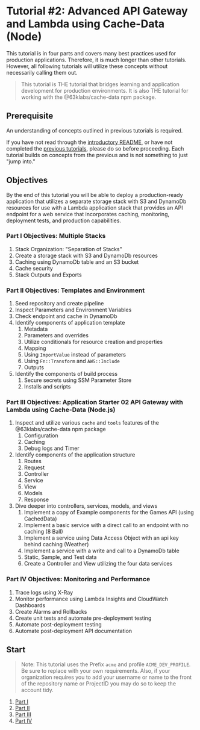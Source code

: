 # Tutorial #2: Advanced API Gateway and Lambda using Cache-Data (Node)

This tutorial is in four parts and covers many best practices used for production applications. Therefore, it is much longer than other tutorials. However, all following tutorials will utilize these concepts without necessarily calling them out.

> This tutorial is THE tutorial that bridges learning and application development for production environments. It is also THE tutorial for working with the @63klabs/cache-data npm package.

## Prerequisite

An understanding of concepts outlined in previous tutorials is required.

If you have not read through the [introductory README](../../README.md), or have not completed the [previous tutorials](../../README.md#tutorials), please do so before proceeding. Each tutorial builds on concepts from the previous and is not something to just "jump into."

## Objectives

By the end of this tutorial you will be able to deploy a production-ready application that utilizes a separate storage stack with S3 and DynamoDb resources for use with a Lambda application stack that provides an API endpoint for a web service that incorporates caching, monitoring, deployment tests, and production capabilities.

### Part I Objectives: Multiple Stacks

1. Stack Organization: "Separation of Stacks"
2. Create a storage stack with S3 and DynamoDb resources
3. Caching using DynamoDb table and an S3 bucket
4. Cache security
5. Stack Outputs and Exports

### Part II Objectives: Templates and Environment

1. Seed repository and create pipeline
2. Inspect Parameters and Environment Variables  
3. Check endpoint and cache in DynamoDb
4. Identify components of application template
   1. Metadata
   2. Parameters and overrides
   3. Utilize conditionals for resource creation and properties
   4. Mapping
   5. Using `ImportValue` instead of parameters
   6. Using `Fn::Transform` and `AWS::Include`
   7. Outputs
5. Identify the components of build process
   1. Secure secrets using SSM Parameter Store
   2. Installs and scripts

### Part III Objectives: Application Starter 02 API Gateway with Lambda using Cache-Data (Node.js)

1. Inspect and utilize various `cache` and `tools` features of the @63klabs/cache-data npm package
   1. Configuration
   2. Caching
   3. Debug logs and Timer
2. Identify components of the application structure
   1. Routes
   2. Request
   3. Controller
   4. Service
   5. View
   6. Models
   7. Response
3. Dive deeper into controllers, services, models, and views
   1. Implement a copy of Example components for the Games API (using CachedData)
   2. Implement a basic service with a direct call to an endpoint with no caching (8 Ball)
   3. Implement a service using Data Access Object with an api key behind caching (Weather)
   4. Implement a service with a write and call to a DynamoDb table
   4. Static, Sample, and Test data
   5. Create a Controller and View utilizing the four data services

### Part IV Objectives: Monitoring and Performance

1. Trace logs using X-Ray
2. Monitor performance using Lambda Insights and CloudWatch Dashboards
3. Create Alarms and Rollbacks
4. Create unit tests and automate pre-deployment testing
5. Automate post-deployment testing
6. Automate post-deployment API documentation

## Start

> Note: This tutorial uses the Prefix `acme` and profile `ACME_DEV_PROFILE`. Be sure to replace with your own requirements. Also, if your organization requires you to add your username or name to the front of the repository name or ProjectID you may do so to keep the account tidy.

1. [Part I](./part-01.md)
2. [Part II](./part-02.md)
3. [Part III](./part-03.md)
4. [Part IV](./part-04.md)